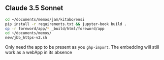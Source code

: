 ## Claude 3.5 Sonnet

```sh
cd ~/documents/memos/jam/kitabo/ensi
pip install -r requirements.txt && jupyter-book build .
cp -r foreword/app/* _build/html/foreword/app
cd ~/documents/memos/
new/jbb_https-v2.sh
```

Only need the app to be present as you `ghp-import`. The embedding will still work as a webApp in its absence